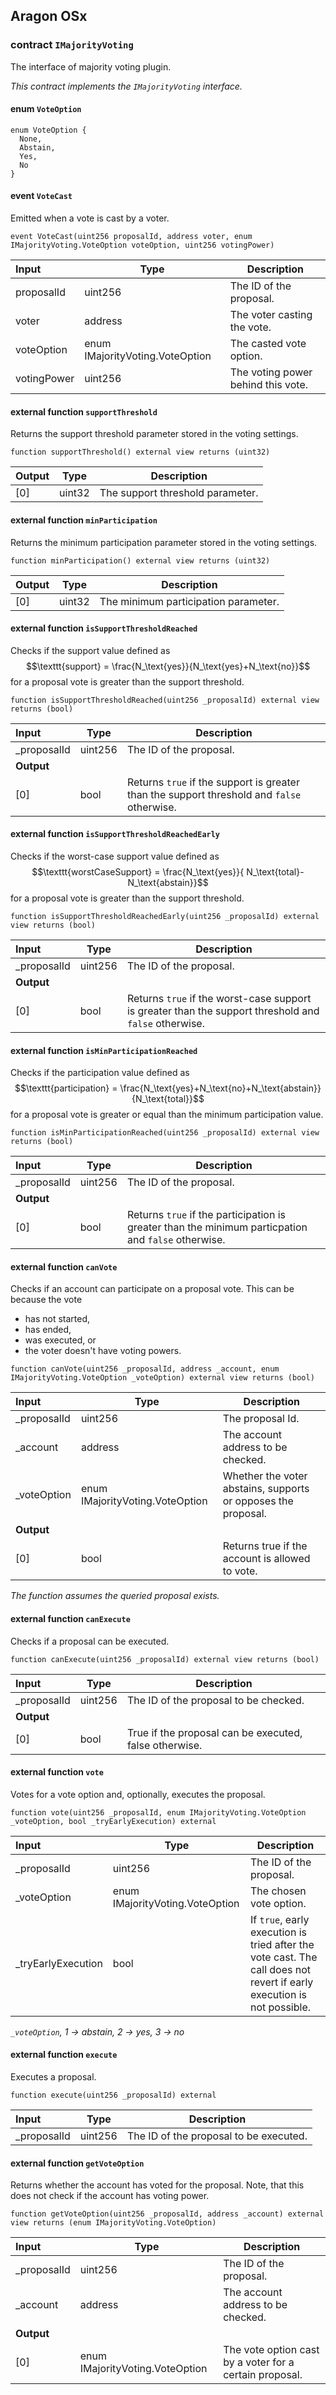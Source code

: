 ## Aragon OSx

###  contract `IMajorityVoting`

The interface of majority voting plugin.

*This contract implements the `IMajorityVoting` interface.*

####  enum `VoteOption`

```solidity
enum VoteOption {
  None,
  Abstain,
  Yes,
  No
}
```

####  event `VoteCast`

Emitted when a vote is cast by a voter.

```solidity
event VoteCast(uint256 proposalId, address voter, enum IMajorityVoting.VoteOption voteOption, uint256 votingPower) 
```

| Input | Type | Description |
|:----- | ---- | ----------- |
| proposalId | uint256 | The ID of the proposal. |
| voter | address | The voter casting the vote. |
| voteOption | enum IMajorityVoting.VoteOption | The casted vote option. |
| votingPower | uint256 | The voting power behind this vote. |

#### external function `supportThreshold`

Returns the support threshold parameter stored in the voting settings.

```solidity
function supportThreshold() external view returns (uint32) 
```

| Output | Type | Description |
| ------ | ---- | ----------- |
| [0] | uint32 | The support threshold parameter. |

#### external function `minParticipation`

Returns the minimum participation parameter stored in the voting settings.

```solidity
function minParticipation() external view returns (uint32) 
```

| Output | Type | Description |
| ------ | ---- | ----------- |
| [0] | uint32 | The minimum participation parameter. |

#### external function `isSupportThresholdReached`

Checks if the support value defined as $$\texttt{support} = \frac{N_\text{yes}}{N_\text{yes}+N_\text{no}}$$ for a proposal vote is greater than the support threshold.

```solidity
function isSupportThresholdReached(uint256 _proposalId) external view returns (bool) 
```

| Input | Type | Description |
|:----- | ---- | ----------- |
| _proposalId | uint256 | The ID of the proposal. |
| **Output** | |
| [0] | bool | Returns `true` if the  support is greater than the support threshold and `false` otherwise. |

#### external function `isSupportThresholdReachedEarly`

Checks if the worst-case support value defined as $$\texttt{worstCaseSupport} = \frac{N_\text{yes}}{ N_\text{total}-N_\text{abstain}}$$ for a proposal vote is greater than the support threshold.

```solidity
function isSupportThresholdReachedEarly(uint256 _proposalId) external view returns (bool) 
```

| Input | Type | Description |
|:----- | ---- | ----------- |
| _proposalId | uint256 | The ID of the proposal. |
| **Output** | |
| [0] | bool | Returns `true` if the worst-case support is greater than the support threshold and `false` otherwise. |

#### external function `isMinParticipationReached`

Checks if the participation value defined as $$\texttt{participation} = \frac{N_\text{yes}+N_\text{no}+N_\text{abstain}}{N_\text{total}}$$ for a proposal vote is greater or equal than the minimum participation value.

```solidity
function isMinParticipationReached(uint256 _proposalId) external view returns (bool) 
```

| Input | Type | Description |
|:----- | ---- | ----------- |
| _proposalId | uint256 | The ID of the proposal. |
| **Output** | |
| [0] | bool | Returns `true` if the participation is greater than the minimum particpation and `false` otherwise. |

#### external function `canVote`

Checks if an account can participate on a proposal vote. This can be because the vote
- has not started,
- has ended,
- was executed, or
- the voter doesn't have voting powers.

```solidity
function canVote(uint256 _proposalId, address _account, enum IMajorityVoting.VoteOption _voteOption) external view returns (bool) 
```

| Input | Type | Description |
|:----- | ---- | ----------- |
| _proposalId | uint256 | The proposal Id. |
| _account | address | The account address to be checked. |
| _voteOption | enum IMajorityVoting.VoteOption | Whether the voter abstains, supports or opposes the proposal. |
| **Output** | |
| [0] | bool | Returns true if the account is allowed to vote. |

*The function assumes the queried proposal exists.*

#### external function `canExecute`

Checks if a proposal can be executed.

```solidity
function canExecute(uint256 _proposalId) external view returns (bool) 
```

| Input | Type | Description |
|:----- | ---- | ----------- |
| _proposalId | uint256 | The ID of the proposal to be checked. |
| **Output** | |
| [0] | bool | True if the proposal can be executed, false otherwise. |

#### external function `vote`

Votes for a vote option and, optionally, executes the proposal.

```solidity
function vote(uint256 _proposalId, enum IMajorityVoting.VoteOption _voteOption, bool _tryEarlyExecution) external 
```

| Input | Type | Description |
|:----- | ---- | ----------- |
| _proposalId | uint256 | The ID of the proposal. |
| _voteOption | enum IMajorityVoting.VoteOption | The chosen vote option. |
| _tryEarlyExecution | bool | If `true`,  early execution is tried after the vote cast. The call does not revert if early execution is not possible. |

*`_voteOption`, 1 -> abstain, 2 -> yes, 3 -> no*

#### external function `execute`

Executes a proposal.

```solidity
function execute(uint256 _proposalId) external 
```

| Input | Type | Description |
|:----- | ---- | ----------- |
| _proposalId | uint256 | The ID of the proposal to be executed. |

#### external function `getVoteOption`

Returns whether the account has voted for the proposal.  Note, that this does not check if the account has voting power.

```solidity
function getVoteOption(uint256 _proposalId, address _account) external view returns (enum IMajorityVoting.VoteOption) 
```

| Input | Type | Description |
|:----- | ---- | ----------- |
| _proposalId | uint256 | The ID of the proposal. |
| _account | address | The account address to be checked. |
| **Output** | |
| [0] | enum IMajorityVoting.VoteOption | The vote option cast by a voter for a certain proposal. |


